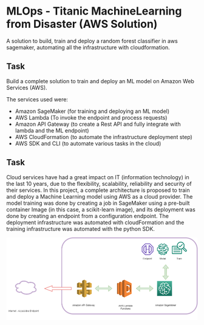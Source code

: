 # MLOps - Titanic MachineLearning from Disaster (AWS Solution)

 A solution to build, train and deploy a random forest classifier in aws sagemaker, automating all the infrastructure with cloudformation.

## Task

 Build a complete solution to train and deploy an ML model on Amazon Web Services (AWS).

The services used were:

- Amazon SageMaker (for training and deploying an ML model)
- AWS Lambda (To invoke the endpoint and process requests)
- Amazon API Gateway (to create a Rest API and fully integrate with lambda and the ML endpoint)
- AWS CloudFormation (to automate the infrastructure deployment step)
- AWS SDK and CLI (to automate various tasks in the cloud)


## Task

Cloud services have had a great impact on IT (information technology) in the last 10 years, due to the flexibility, scalability, reliability and security of their services. In this project, a complete architecture is proposed to train and deploy a Machine Learning model using AWS as a cloud provider. The model training was done by creating a job in SageMaker using a pre-built container Image (in this case, a scikit-learn image), and its deployment was done by creating an endpoint from a configuration endpoint. The deployment infrastructure was automated with cloudFormation and the training infrastructure was automated with the python SDK.

![](images/Proposal.png)


